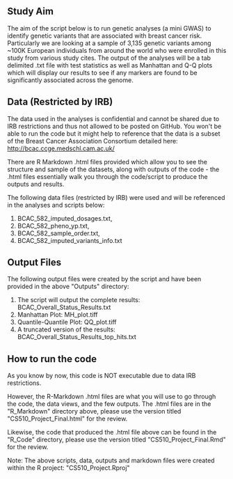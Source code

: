 ## Study Aim

The aim of the script below is to run genetic analyses (a mini GWAS) to identify genetic variants that are associated with breast cancer risk. Particularly we are looking at a sample of 3,135 genetic variants among ~100K European individuals from around the world who were enrolled in this study from various study cites. The output of the analyses will be a tab delimited .txt file with test statistics as well as Manhattan and Q-Q plots which will display our results to see if any markers are found to be significantly associated across the genome.

## Data (Restricted by IRB)

The data used in the analyses is confidential and cannot be shared due to IRB restrictions and thus not allowed to be posted on GitHub. You won't be able to run the code but it might help to reference that the data is a subset of the Breast Cancer Association Consortium detailed here: http://bcac.ccge.medschl.cam.ac.uk/

There are R Markdown .html files provided which allow you to see the structure and sample of the datasets, along with outputs of the code - the .html files essentially walk you through the code/script to produce the outputs and results.

The following data files (restricted by IRB) were used and will be referenced in the analyses and scripts below:

1) BCAC_582_imputed_dosages.txt,
2) BCAC_582_pheno_yp.txt,
3) BCAC_582_sample_order.txt,
4) BCAC_582_imputed_variants_info.txt

## Output Files

The following output files were created by the script and have been provided in the above "Outputs" directory:

1) The script will output the complete results: BCAC_Overall_Status_Results.txt
2) Manhattan Plot: MH_plot.tiff
3) Quantile-Quantile Plot: QQ_plot.tiff
4) A truncated version of the results: BCAC_Overall_Status_Results_top_hits.txt

## How to run the code
As you know by now, this code is NOT executable due to data IRB restrictions. 

However, the R-Markdown .html files are what you will use to go through the code, the data views, and the few outputs. The .html files are in the "R_Markdown" directory above, please use the version titled "CS510_Project_Final.html" for the review.

Likewise, the code that produced the .html file above can be found in the "R_Code" directory, please use the version titled "CS510_Project_Final.Rmd" for the review.

Note: The above scripts, data, outputs and markdown files were created within the R project: "CS510_Project.Rproj"

